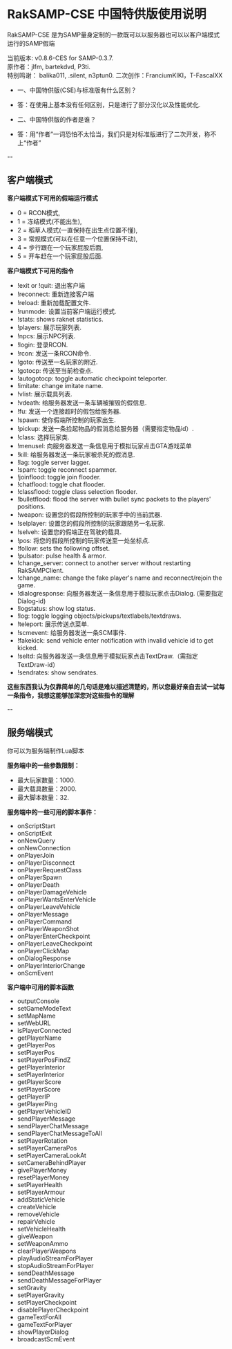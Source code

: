 RakSAMP-CSE 中国特供版使用说明
=======

RakSAMP-CSE 是为SAMP量身定制的一款既可以以服务器也可以以客户端模式运行的SAMP假端

当前版本: v0.8.6-CES for SAMP-0.3.7.  
原作者：jlfm, bartekdvd, P3ti.  
特别鸣谢： balika011, .silent, n3ptun0. 
二次创作：FranciumKIKI，T-FascalXX

- 一、中国特供版(CSE)与标准版有什么区别？
- 答：在使用上基本没有任何区别，只是进行了部分汉化以及性能优化.

- 二、中国特供版的作者是谁？
- 答：用“作者”一词恐怕不太恰当，我们只是对标准版进行了二次开发，称不上“作者”

--

## 客户端模式
**客户端模式下可用的假端运行模式**

* 0 = RCON模式,
* 1 = 冻结模式(不能出生),
* 2 = 稻草人模式(一直保持在出生点位置不懂),
* 3 = 常规模式(可以在任意一个位置保持不动),
* 4 = 步行跟在一个玩家屁股后面,
* 5 = 开车赶在一个玩家屁股后面.

**客户端模式下可用的指令**

* !exit or !quit: 退出客户端
* !reconnect: 重新连接客户端
* !reload: 重新加载配置文件.
* !runmode: 设置当前客户端运行模式.
* !stats: shows raknet statistics.
* !players: 展示玩家列表.
* !npcs: 展示NPC列表.
* !login: 登录RCON.
* !rcon: 发送一条RCON命令.
* !goto: 传送至一名玩家的附近.
* !gotocp: 传送至当前检查点.
* !autogotocp: toggle automatic checkpoint teleporter.
* !imitate: change imitate name.
* !vlist: 展示载具列表.
* !vdeath: 给服务器发送一条车辆被摧毁的假信息.
* !fu: 发送一个连接超时的假包给服务器.
* !spawn: 使你假端所控制的玩家出生.
* !pickup: 发送一条捡起物品的假消息给服务器（需要指定物品id）.
* !class: 选择玩家类.
* !menusel: 向服务器发送一条信息用于模拟玩家点击GTA游戏菜单
* !kill: 给服务器发送一条玩家被杀死的假消息.
* !lag: toggle server lagger.
* !spam: toggle reconnect spammer.
* !joinflood: toggle join flooder.
* !chatflood: toggle chat flooder.
* !classflood: toggle class selection flooder.
* !bulletflood: flood the server with bullet sync packets to the players' positions.
* !weapon: 设置您的假段所控制的玩家手中的当前武器.
* !selplayer: 设置您的假段所控制的玩家跟随另一名玩家.
* !selveh: 设置您的假端正在驾驶的载具.
* !pos: 将您的假段所控制的玩家传送至一处坐标点.
* !follow: sets the following offset.
* !pulsator: pulse health & armor.
* !change_server: connect to another server without restarting RakSAMPClient.
* !change_name: change the fake player's name and reconnect/rejoin the game.
* !dialogresponse: 向服务器发送一条信息用于模拟玩家点击Dialog.  (需要指定Dialog-id)
* !logstatus: show log status.
* !log: toggle logging objects/pickups/textlabels/textdraws.
* !teleport: 展示传送点菜单.
* !scmevent: 给服务器发送一条SCM事件.
* !fakekick: send vehicle enter notification with invalid vehicle id to get kicked.
* !seltd: 向服务器发送一条信息用于模拟玩家点击TextDraw.（需指定TextDraw-id）
* !sendrates: show sendrates.

**这些东西我认为仅靠简单的几句话是难以描述清楚的，所以您最好亲自去试一试每一条指令，我想这能够加深您对这些指令的理解**

--

## 服务端模式
你可以为服务端制作Lua脚本

**服务端中的一些参数限制：**

* 最大玩家数量：1000.
* 最大载具数量：2000.
* 最大脚本数量：32.
  

**服务端中的一些可用的脚本事件：**

* onScriptStart
* onScriptExit
* onNewQuery
* onNewConnection
* onPlayerJoin
* onPlayerDisconnect
* onPlayerRequestClass
* onPlayerSpawn
* onPlayerDeath
* onPlayerDamageVehicle
* onPlayerWantsEnterVehicle
* onPlayerLeaveVehicle
* onPlayerMessage
* onPlayerCommand
* onPlayerWeaponShot
* onPlayerEnterCheckpoint
* onPlayerLeaveCheckpoint
* onPlayerClickMap
* onDialogResponse
* onPlayerInteriorChange
* onScmEvent
  

**客户端中可用的脚本函数**

* outputConsole
* setGameModeText
* setMapName
* setWebURL
* isPlayerConnected
* getPlayerName
* getPlayerPos
* setPlayerPos
* setPlayerPosFindZ
* getPlayerInterior
* setPlayerInterior
* getPlayerScore
* setPlayerScore
* getPlayerIP
* getPlayerPing
* getPlayerVehicleID
* sendPlayerMessage
* sendPlayerChatMessage
* sendPlayerChatMessageToAll
* setPlayerRotation
* setPlayerCameraPos
* setPlayerCameraLookAt
* setCameraBehindPlayer
* givePlayerMoney
* resetPlayerMoney
* setPlayerHealth
* setPlayerArmour
* addStaticVehicle
* createVehicle
* removeVehicle
* repairVehicle
* setVehicleHealth
* giveWeapon
* setWeaponAmmo
* clearPlayerWeapons
* playAudioStreamForPlayer
* stopAudioStreamForPlayer
* sendDeathMessage
* sendDeathMessageForPlayer
* setGravity
* setPlayerGravity
* setPlayerCheckpoint
* disablePlayerCheckpoint
* gameTextForAll
* gameTextForPlayer
* showPlayerDialog
* broadcastScmEvent
